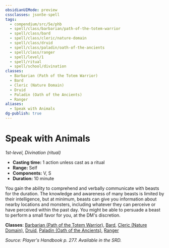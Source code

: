 ```yaml
---
obsidianUIMode: preview
cssclasses: json5e-spell
tags:
  - compendium/src/5e/phb
  - spell/class/barbarian/path-of-the-totem-warrior
  - spell/class/bard
  - spell/class/cleric/nature-domain
  - spell/class/druid
  - spell/class/paladin/oath-of-the-ancients
  - spell/class/ranger
  - spell/level/1
  - spell/ritual
  - spell/school/divination
classes:
  - Barbarian (Path of the Totem Warrior)
  - Bard
  - Cleric (Nature Domain)
  - Druid
  - Paladin (Oath of the Ancients)
  - Ranger
aliases:
  - Speak with Animals
dg-publish: true
---
```

# Speak with Animals
*1st-level, Divination (ritual)*  

- **Casting time:** 1 action unless cast as a ritual
- **Range:** Self
- **Components:** V, S
- **Duration:** 10 minute

You gain the ability to comprehend and verbally communicate with beasts for the duration. The knowledge and awareness of many beasts is limited by their intelligence, but at minimum, beasts can give you information about nearby locations and monsters, including whatever they can perceive or have perceived within the past day. You might be able to persuade a beast to perform a small favor for you, at the DM's discretion.

**Classes**: [Barbarian (Path of the Totem Warrior)](/Admin/CLI/classes/barbarian-path-of-the-totem-warrior.md), [Bard](/Admin/CLI/classes/bard.md), [Cleric (Nature Domain)](/Admin/CLI/classes/cleric-nature-domain.md), [Druid](/Admin/CLI/classes/druid.md), [Paladin (Oath of the Ancients)](/Admin/CLI/classes/paladin-oath-of-the-ancients.md), [Ranger](/Admin/CLI/classes/ranger.md)

*Source: Player's Handbook p. 277. Available in the SRD.*
